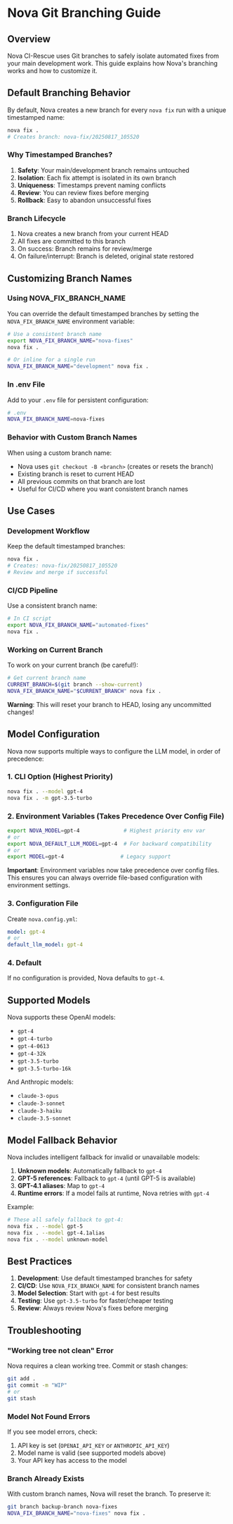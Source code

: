 # Nova Git Branching Guide

## Overview

Nova CI-Rescue uses Git branches to safely isolate automated fixes from your main development work. This guide explains how Nova's branching works and how to customize it.

## Default Branching Behavior

By default, Nova creates a new branch for every `nova fix` run with a unique timestamped name:

```bash
nova fix .
# Creates branch: nova-fix/20250817_105520
```

### Why Timestamped Branches?

1. **Safety**: Your main/development branch remains untouched
2. **Isolation**: Each fix attempt is isolated in its own branch
3. **Uniqueness**: Timestamps prevent naming conflicts
4. **Review**: You can review fixes before merging
5. **Rollback**: Easy to abandon unsuccessful fixes

### Branch Lifecycle

1. Nova creates a new branch from your current HEAD
2. All fixes are committed to this branch
3. On success: Branch remains for review/merge
4. On failure/interrupt: Branch is deleted, original state restored

## Customizing Branch Names

### Using NOVA_FIX_BRANCH_NAME

You can override the default timestamped branches by setting the `NOVA_FIX_BRANCH_NAME` environment variable:

```bash
# Use a consistent branch name
export NOVA_FIX_BRANCH_NAME="nova-fixes"
nova fix .

# Or inline for a single run
NOVA_FIX_BRANCH_NAME="development" nova fix .
```

### In .env File

Add to your `.env` file for persistent configuration:

```bash
# .env
NOVA_FIX_BRANCH_NAME=nova-fixes
```

### Behavior with Custom Branch Names

When using a custom branch name:

- Nova uses `git checkout -B <branch>` (creates or resets the branch)
- Existing branch is reset to current HEAD
- All previous commits on that branch are lost
- Useful for CI/CD where you want consistent branch names

## Use Cases

### Development Workflow

Keep the default timestamped branches:

```bash
nova fix .
# Creates: nova-fix/20250817_105520
# Review and merge if successful
```

### CI/CD Pipeline

Use a consistent branch name:

```bash
# In CI script
export NOVA_FIX_BRANCH_NAME="automated-fixes"
nova fix .
```

### Working on Current Branch

To work on your current branch (be careful!):

```bash
# Get current branch name
CURRENT_BRANCH=$(git branch --show-current)
NOVA_FIX_BRANCH_NAME="$CURRENT_BRANCH" nova fix .
```

**Warning**: This will reset your branch to HEAD, losing any uncommitted changes!

## Model Configuration

Nova now supports multiple ways to configure the LLM model, in order of precedence:

### 1. CLI Option (Highest Priority)

```bash
nova fix . --model gpt-4
nova fix . -m gpt-3.5-turbo
```

### 2. Environment Variables (Takes Precedence Over Config File)

```bash
export NOVA_MODEL=gpt-4              # Highest priority env var
# or
export NOVA_DEFAULT_LLM_MODEL=gpt-4  # For backward compatibility
# or
export MODEL=gpt-4                  # Legacy support
```

**Important**: Environment variables now take precedence over config files. This ensures you can always override file-based configuration with environment settings.

### 3. Configuration File

Create `nova.config.yml`:

```yaml
model: gpt-4
# or
default_llm_model: gpt-4
```

### 4. Default

If no configuration is provided, Nova defaults to `gpt-4`.

## Supported Models

Nova supports these OpenAI models:

- `gpt-4`
- `gpt-4-turbo`
- `gpt-4-0613`
- `gpt-4-32k`
- `gpt-3.5-turbo`
- `gpt-3.5-turbo-16k`

And Anthropic models:

- `claude-3-opus`
- `claude-3-sonnet`
- `claude-3-haiku`
- `claude-3.5-sonnet`

## Model Fallback Behavior

Nova includes intelligent fallback for invalid or unavailable models:

1. **Unknown models**: Automatically fallback to `gpt-4`
2. **GPT-5 references**: Fallback to `gpt-4` (until GPT-5 is available)
3. **GPT-4.1 aliases**: Map to `gpt-4`
4. **Runtime errors**: If a model fails at runtime, Nova retries with `gpt-4`

Example:

```bash
# These all safely fallback to gpt-4:
nova fix . --model gpt-5
nova fix . --model gpt-4.1alias
nova fix . --model unknown-model
```

## Best Practices

1. **Development**: Use default timestamped branches for safety
2. **CI/CD**: Use `NOVA_FIX_BRANCH_NAME` for consistent branch names
3. **Model Selection**: Start with `gpt-4` for best results
4. **Testing**: Use `gpt-3.5-turbo` for faster/cheaper testing
5. **Review**: Always review Nova's fixes before merging

## Troubleshooting

### "Working tree not clean" Error

Nova requires a clean working tree. Commit or stash changes:

```bash
git add .
git commit -m "WIP"
# or
git stash
```

### Model Not Found Errors

If you see model errors, check:

1. API key is set (`OPENAI_API_KEY` or `ANTHROPIC_API_KEY`)
2. Model name is valid (see supported models above)
3. Your API key has access to the model

### Branch Already Exists

With custom branch names, Nova will reset the branch. To preserve it:

```bash
git branch backup-branch nova-fixes
NOVA_FIX_BRANCH_NAME="nova-fixes" nova fix .
```
